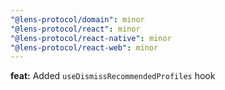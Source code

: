 ```yaml
---
"@lens-protocol/domain": minor
"@lens-protocol/react": minor
"@lens-protocol/react-native": minor
"@lens-protocol/react-web": minor
---
```


**feat:** Added `useDismissRecommendedProfiles` hook
